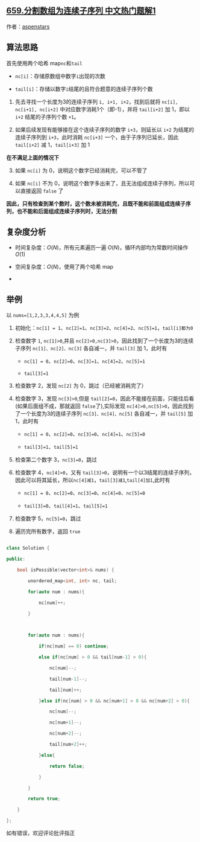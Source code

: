 ## [659.分割数组为连续子序列 中文热门题解1](https://leetcode.cn/problems/split-array-into-consecutive-subsequences/solutions/100000/tan-xin-suan-fa-jian-cha-shu-zu-neng-fou-bei-fen-w)

作者：[aspenstars](https://leetcode.cn/u/aspenstars)

## 算法思路
首先使用两个哈希 map`nc`和`tail`
- `nc[i]`：存储原数组中数字`i`出现的次数
- `tail[i]`：存储以数字`i`结尾的且符合题意的连续子序列个数

1. 先去寻找一个长度为3的连续子序列 `i, i+1, i+2`，找到后就将 `nc[i], nc[i+1], nc[i+2]` 中对应数字消耗1个（即-1），并将 `tail[i+2]` 加 1，即以 `i+2` 结尾的子序列个数 `+1`。
2. 如果后续发现有能够接在这个连续子序列的数字 `i+3`，则延长以 `i+2` 为结尾的连续子序列到 `i+3`，此时消耗 `nc[i+3]` 一个，由于子序列已延长，因此`tail[i+2]` 减 1，`tail[i+3]` 加 1  
**在不满足上面的情况下**
3. 如果 `nc[i]` 为 0，说明这个数字已经消耗完，可以不管了
4. 如果 `nc[i]` 不为 0，说明这个数字多出来了，且无法组成连续子序列，所以可以直接返回 `false` 了

**因此，只有检查到某个数时，这个数未被消耗完，且既不能和前面组成连续子序列，也不能和后面组成连续子序列时，无法分割**

## 复杂度分析
- 时间复杂度：$O(N)$，所有元素遍历一遍 $O(N)$，循环内部均为常数时间操作 $O(1)$
- 空间复杂度：$O(N)$，使用了两个哈希 map
- 
## 举例
以 `nums=[1,2,3,3,4,4,5]` 为例
1. 初始化：`nc[1] = 1`、`nc[2]=1`、`nc[3]=2`、`nc[4]=2`、`nc[5]=1`，`tail[i]都为0`
2. 检查数字 `1`, `nc[1]>0`,并且 `nc[2]>0,nc[3]>0`，因此找到了一个长度为3的连续子序列 `nc[1]、nc[2]、nc[3]` 各自减一，并 `tail[3]` 加 1，此时有
    - `nc[1] = 0`、`nc[2]=0`、`nc[3]=1`、`nc[4]=2`、`nc[5]=1`
    - `tail[3]=1`
3. 检查数字 2，发现 `nc[2]` 为 0，跳过（已经被消耗完了）
4. 检查数字 3，发现 `nc[3]>0`,但是 `tail[2]=0`，因此不能接在前面，只能往后看(如果后面组不成，那就返回 `false`了),实际发现 `nc[4]>0,nc[5]>0`，因此找到了一个长度为3的连续子序列 `nc[3]、nc[4]、nc[5]` 各自减一，并 `tail[5]` 加 1，此时有
    - `nc[1] = 0`、`nc[2]=0`、`nc[3]=0`、`nc[4]=1`、`nc[5]=0`
    - `tail[3]=1`、`tail[5]=1`
5. 检查第二个数字 3，`nc[3]=0`，跳过
6. 检查数字 4，`nc[4]>0`，又有 `tail[3]>0`，说明有一个以3结尾的连续子序列，因此可以将其延长，所以`nc[4]减1`，`tail[3]减1`,`tail[4]加1`,此时有
    - `nc[1] = 0`、`nc[2]=0`、`nc[3]=0`、`nc[4]=0`、`nc[5]=0`
    - `tail[3]=0`、`tail[4]=1`、`tail[5]=1`
7. 检查数字 5，`nc[5]=0`，跳过
8. 遍历完所有数字，返回 `true`


```C++ []
class Solution {
public:
    bool isPossible(vector<int>& nums) {
        unordered_map<int, int> nc, tail;
        for(auto num : nums){
            nc[num]++;
        }
        
        for(auto num : nums){
            if(nc[num] == 0) continue;
            else if(nc[num] > 0 && tail[num-1] > 0){
                nc[num]--;
                tail[num-1]--;
                tail[num]++;
            }else if(nc[num] > 0 && nc[num+1] > 0 && nc[num+2] > 0){
                nc[num]--;
                nc[num+1]--;
                nc[num+2]--;
                tail[num+2]++;
            }else{
                return false;
            }
        }
        return true;
    }
};
```

如有错误，欢迎评论批评指正
